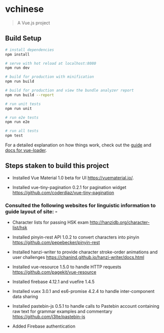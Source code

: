 # vchinese

> A Vue.js project

## Build Setup

``` bash
# install dependencies
npm install

# serve with hot reload at localhost:8080
npm run dev

# build for production with minification
npm run build

# build for production and view the bundle analyzer report
npm run build --report

# run unit tests
npm run unit

# run e2e tests
npm run e2e

# run all tests
npm test
```

For a detailed explanation on how things work, check out the [guide](http://vuejs-templates.github.io/webpack/) and [docs for vue-loader](http://vuejs.github.io/vue-loader).

## Steps staken to build this project

* Installed Vue Material 1.0 beta for UI <https://vuematerial.io/>.

* Installed vue-tiny-pagination 0.2.1 for pagination widget <https://github.com/coderdiaz/vue-tiny-pagination>

### Consulted the following websites for linguistic information to guide layout of site: -

* Character lists for passing HSK exam <http://hanzidb.org/character-list/hsk>

* Installed pinyin-rest API 1.0.2 to convert characters into pinyin <https://github.com/pepebecker/pinyin-rest>

* Installed hanzi-writer to provide character stroke-order animations and user challenges <https://chanind.github.io/hanzi-writer/docs.html>

* Installed vue-resource 1.5.0 to handle HTTP requests <https://github.com/pagekit/vue-resource>

* Installed firebase 4.12.1 and vuefire 1.4.5

* Installed vuex 3.0.1 and es6-promise 4.2.4 to handle inter-component data sharing

* Installed pastebin-js 0.5.1 to handle calls to Pastebin account containing raw text for grammar examples and commentary <https://github.com/j3lte/pastebin-js>

* Added Firebase authentication
